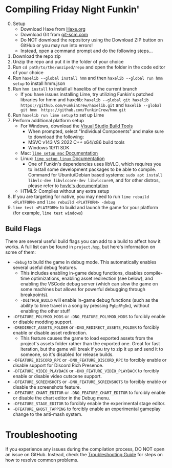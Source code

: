 # Compiling Friday Night Funkin'

0. Setup
    - Download Haxe from [Haxe.org](https://haxe.org)
    - Download Git from [git-scm.com](https://www.git-scm.com)
    - Do NOT download the repository using the Download ZIP button on GitHub or you may run into errors!
    - Instead, open a command prompt and do the following steps...
1. Download the repo zip
2. Unzip the repo and put it in the folder of your choice
3. Run `cd path/to/the/unziped/repo` and open the folder in the code editor of your choice
4. Run `haxelib --global install hmm` and then `haxelib --global run hmm setup` to install hmm.json
5. Run `hmm install` to install all haxelibs of the current branch
    - If you have issues installing Lime, try utilizing Funkin's patched libraries for hmm and haxelib: `haxelib --global git haxelib https://github.com/FunkinCrew/haxelib.git` and `haxelib --global git hmm  https://github.com/FunkinCrew/hmm.git`
6. Run `haxelib run lime setup` to set up Lime
7. Perform additional platform setup
   - For Windows, download the [Visual Studio Build Tools](https://aka.ms/vs/17/release/vs_BuildTools.exe)
        - When prompted, select "Individual Components" and make sure to download the following:
        - MSVC v143 VS 2022 C++ x64/x86 build tools
        - Windows 10/11 SDK
    - Mac: [`lime setup mac` Documentation](https://lime.openfl.org/docs/advanced-setup/macos/)
    - Linux: [`lime setup linux` Documentation](https://lime.openfl.org/docs/advanced-setup/linux/)
        - One of Funkin's dependencies uses libVLC, which requires you to install some development packages to be able to compile.
          Command for Ubuntu/Debian based systems: `sudo apt install libvlc-dev libvlccore-dev libvlccore9`, and for other distros, please refer to [hxvlc's documentation](https://github.com/MAJigsaw77/hxvlc?tab=readme-ov-file#dependencies)
    - HTML5: Compiles without any extra setup
8. If you are targeting for native, you may need to run `lime rebuild <PLATFORM>` and `lime rebuild <PLATFORM> -debug`
8. `lime test <PLATFORM>` to build and launch the game for your platform (for example, `lime test windows`)

## Build Flags

There are several useful build flags you can add to a build to affect how it works. A full list can be found in `project.hxp`, but here's information on some of them:

- `-debug` to build the game in debug mode. This automatically enables several useful debug features.
    - This includes enabling in-game debug functions, disables compile-time optimizations, enabling asset redirection (see below), and enabling the VSCode debug server (which can slow the game on some machines but allows for powerful debugging through breakpoints).
    - `-DGITHUB_BUILD` will enable in-game debug functions (such as the ability to time travel in a song by pressing `PgUp`/`PgDn`), without enabling the other stuff
- `-DFEATURE_POLYMOD_MODS` or `-DNO_FEATURE_POLYMOD_MODS` to forcibly enable or disable modding support.
- `-DREDIRECT_ASSETS_FOLDER` or `-DNO_REDIRECT_ASSETS_FOLDER` to forcibly enable or disable asset redirection.
    - This feature causes the game to load exported assets from the project's assets folder rather than the exported one. Great for fast iteration, but the game will break if you try to zip it up and send it to someone, so it's disabled for release builds.
- `-DFEATURE_DISCORD_RPC` or `-DNO_FEATURE_DISCORD_RPC` to forcibly enable or disable support for Discord Rich Presence.
- `-DFEATURE_VIDEO_PLAYBACK` or `-DNO_FEATURE_VIDEO_PLAYBACK` to forcibly enable or disable video cutscene support.
- `-DFEATURE_SCREENSHOTS` or `-DNO_FEATURE_SCREENSHOTS` to forcibly enable or disable the screenshots feature.
- `-DFEATURE_CHART_EDITOR` or `-DNO_FEATURE_CHART_EDITOR` to forcibly enable or disable the chart editor in the Debug menu.
- `-DFEATURE_STAGE_EDITOR` to forcibly enable the experimental stage editor.
- `-DFEATURE_GHOST_TAPPING` to forcibly enable an experimental gameplay change to the anti-mash system.

# Troubleshooting

If you experience any issues during the compilation process, DO NOT open an issue on GitHub. Instead, check the [Troubleshooting Guide](TROUBLESHOOTING.md) for steps on how to resolve common problems.

